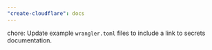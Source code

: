 ```yaml
---
"create-cloudflare": docs
---
```


chore: Update example `wrangler.toml` files to include a link to secrets documentation.
